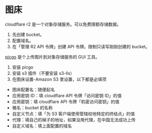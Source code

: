 # 图床

cloudflare r2 是一个对象存储服务。可以免费限额存储数据。

1. 先创建 bucket。
2. 配置域名。
3. 在「管理 R2 API 令牌」创建 API 令牌。限制只读写刚刚创建的 bucket。

[picgo](https://github.com/Molunerfinn/PicGo) 是个上传图片到对象存储服务的 GUI 工具。

1. 安装 picgo
2. 安装 s3 插件（不要安装 s3-lls）
3. 在图床设置-Amazon S3 里设置，以下都是必填项
  - 图床配置名：随便起名
  - 应用密钥 ID：填 cloudflare API 令牌「访问密钥 ID」的值
  - 应用密钥：填 cloudflare API 令牌「机密访问密钥」的值
  - 桶名：bucket 的名称
  - 自定义节点：填「为 S3 客户端使用管辖权地特定的终结点」的值
  - 代理：填自己的梯子的地址，如果没用代理，在中国无法成功上传
  - 自定义域名：填上面配置的域名
